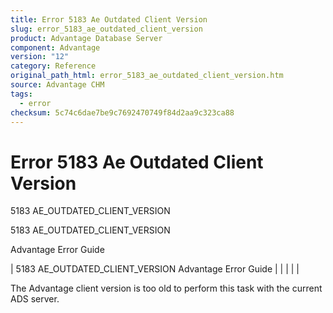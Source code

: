 ```yaml
---
title: Error 5183 Ae Outdated Client Version
slug: error_5183_ae_outdated_client_version
product: Advantage Database Server
component: Advantage
version: "12"
category: Reference
original_path_html: error_5183_ae_outdated_client_version.htm
source: Advantage CHM
tags:
  - error
checksum: 5c74c6dae7be9c7692470749f84d2aa9c323ca88
---
```


# Error 5183 Ae Outdated Client Version

5183 AE\_OUTDATED\_CLIENT\_VERSION

5183 AE\_OUTDATED\_CLIENT\_VERSION

Advantage Error Guide

| 5183 AE\_OUTDATED\_CLIENT\_VERSION  Advantage Error Guide |  |  |  |  |

The Advantage client version is too old to perform this task with the current ADS server.
